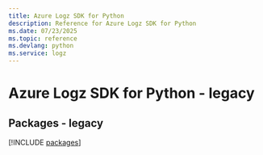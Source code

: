 ```yaml
---
title: Azure Logz SDK for Python
description: Reference for Azure Logz SDK for Python
ms.date: 07/23/2025
ms.topic: reference
ms.devlang: python
ms.service: logz
---
```

# Azure Logz SDK for Python - legacy
## Packages - legacy
[!INCLUDE [packages](logz-index.md)]